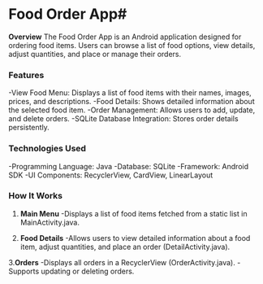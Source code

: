 # Food Order App#
**Overview**
The Food Order App is an Android application designed for ordering food items. Users can browse a list of food options, view details, adjust quantities, and place or manage their orders.

### Features
-View Food Menu: Displays a list of food items with their names, images, prices, and descriptions.
-Food Details: Shows detailed information about the selected food item.
-Order Management: Allows users to add, update, and delete orders.
-SQLite Database Integration: Stores order details persistently.

### Technologies Used
-Programming Language: Java
-Database: SQLite
-Framework: Android SDK
-UI Components: RecyclerView, CardView, LinearLayout

### How It Works
1. **Main Menu**
-Displays a list of food items fetched from a static list in MainActivity.java.

2. **Food Details**
-Allows users to view detailed information about a food item, adjust quantities, and place an order (DetailActivity.java).

3.**Orders**
-Displays all orders in a RecyclerView (OrderActivity.java).
-Supports updating or deleting orders.
